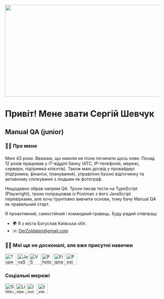 <br clear="both">

<div align="center">
  <img height="300" width="600" src="https://user-images.githubusercontent.com/74038190/225813708-98b745f2-7d22-48cf-9150-083f1b00d6c9.gif"  />
</div>

Привіт! Мене звати Сергій Шевчук
======================================================================================================================================

Manual QA (junior)
------------------

###

<h3 align="left">👩‍💻  Про мене</h3>

###

Мені 43 роки. Вважаю, що николи не пізно починати щось нове.
Понад 12 років працював у IT-відділі банку (АТС, IP-телефонія, мережі, сервери, підтримка клієнтів). Також маю досвід у провайдері (підтримка, фінанси, планування), управлінні базою відпочинку та активному спілкуванні з людьми як фотограф.

Нещодавно обрав напрям QA. Трохи писав тести на TypeScript (Playwright), трохи попрацював із Postman з його JavaScript перевірками, але хочу ґрунтовно вивчити основи, тому бачу Manual QA як правильний старт.

Я проактивний, самостійний і командний гравець. Буду радий співпраці.

* 🌍  Я з міста Богуслав Київська обл.
* ✉️  [DerZoldaten@gmail.com](mailto:DerZoldaten@gmail.com)


<h3 align="left">👩‍💻  Мої ще не досконалі, але вже присутні навички</h3>
<p align="left">
  <a href="https://www.typescriptlang.org/" target="_blank" rel="noreferrer">
    <img 
      src="https://raw.githubusercontent.com/danielcranney/readme-generator/main/public/icons/skills/typescript-colored.svg" 
      alt="TypeScript" 
      title="TypeScript" 
      width="36" 
      height="36" 
    />
  </a>

  <a href="https://developer.mozilla.org/en-US/docs/Web/JavaScript" target="_blank" rel="noreferrer">
    <img 
      src="https://raw.githubusercontent.com/danielcranney/readme-generator/main/public/icons/skills/javascript-colored.svg" 
      alt="JavaScript" 
      title="JavaScript" 
      width="36" 
      height="36" 
    />
  </a>

  <a href="https://code.visualstudio.com/" target="_blank" rel="noreferrer">
    <img 
      src="https://raw.githubusercontent.com/danielcranney/readme-generator/main/public/icons/skills/visualstudiocode-colored.svg" 
      alt="VS Code" 
      title="VS Code" 
      width="36" 
      height="36" 
    />
  </a>

  <a href="https://www.adobe.com/uk/products/photoshop.html" target="_blank" rel="noreferrer">
    <img 
      src="https://raw.githubusercontent.com/danielcranney/readme-generator/main/public/icons/skills/photoshop-colored-dark.svg" 
      alt="Photoshop" 
      title="Photoshop" 
      width="36" 
      height="36" 
    />
  </a>

  <a href="https://www.figma.com/" target="_blank" rel="noreferrer">
    <img 
      src="https://raw.githubusercontent.com/danielcranney/readme-generator/main/public/icons/skills/figma-colored.svg" 
      alt="Figma" 
      title="Figma" 
      width="36" 
      height="36" 
    />
  </a>

  <a href="https://www.postman.com/" target="_blank" rel="noreferrer">
    <img 
      src="https://images.icon-icons.com/3053/PNG/512/postman_macos_bigsur_icon_189815.png" 
      alt="Postman" 
      title="Postman" 
      width="36" 
      height="36" 
    />
  </a>
</p>

### Соціальні мережі

<p align="left"> 
  <a href="https://www.github.com/Shevchuksergiy" target="_blank" rel="noreferrer"> 
    <picture> 
      <source media="(prefers-color-scheme: dark)" srcset="https://raw.githubusercontent.com/danielcranney/readme-generator/main/public/icons/socials/github-dark.svg" /> 
      <source media="(prefers-color-scheme: light)" srcset="https://raw.githubusercontent.com/danielcranney/readme-generator/main/public/icons/socials/github.svg" /> 
      <img src="https://raw.githubusercontent.com/danielcranney/readme-generator/main/public/icons/socials/github.svg" width="32" height="32" alt="GitHub" title="GitHub" /> 
    </picture> 
  </a> 
  
  <a href="https://www.linkedin.com/in/sergiy-shevchuk-89b530238" target="_blank" rel="noreferrer"> 
    <picture> 
      <source media="(prefers-color-scheme: dark)" srcset="https://raw.githubusercontent.com/danielcranney/readme-generator/main/public/icons/socials/linkedin-dark.svg" /> 
      <source media="(prefers-color-scheme: light)" srcset="https://raw.githubusercontent.com/danielcranney/readme-generator/main/public/icons/socials/linkedin.svg" /> 
      <img src="https://raw.githubusercontent.com/danielcranney/readme-generator/main/public/icons/socials/linkedin.svg" width="32" height="32" alt="LinkedIn" title="LinkedIn" /> 
    </picture> 
  </a>
  
   <a href="https://www.instagram.com/s_shevchuk_photo" target="_blank" rel="noreferrer"> 
    <picture> 
      <source media="(prefers-color-scheme: dark)" srcset="https://raw.githubusercontent.com/danielcranney/readme-generator/main/public/icons/socials/instagram-dark.svg" /> 
      <source media="(prefers-color-scheme: light)" srcset="https://raw.githubusercontent.com/danielcranney/readme-generator/main/public/icons/socials/instagram.svg" /> 
      <img src="https://raw.githubusercontent.com/danielcranney/readme-generator/main/public/icons/socials/instagram.svg" width="32" height="32" alt="Instagram" title="Instagram" /> 
    </picture> 
  </a>
  
  <a href="https://t.me/ShevchukSA" target="_blank">
    <img src="https://images.icon-icons.com/2429/PNG/512/telegram_logo_icon_147228.png" height="32" alt="telegram logo"  />
  </a>
  
</p>
